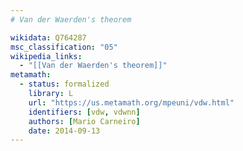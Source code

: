 ```yaml
---
# Van der Waerden's theorem

wikidata: Q764287
msc_classification: "05"
wikipedia_links:
  - "[[Van der Waerden's theorem]]"
metamath:
  - status: formalized
    library: L
    url: "https://us.metamath.org/mpeuni/vdw.html"
    identifiers: [vdw, vdwnn]
    authors: [Mario Carneiro]
    date: 2014-09-13
---
```


